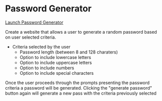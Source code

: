 # Password Generator

[Launch Password Generator](https://pwiernasz.github.io/password-generator/)

Create a website that allows a user to generate a random password based on user selected criteria. 

 - Criteria selected by the user
    - Password length (between 8 and 128 charaters)
    - Option to include lowercase letters
    - Option to include uppercase letters
    - Option to include numbers
    - Option to include special characters

Once the user proceeds through the prompts presenting the password criteria a password will be generated. Clicking the "generate password" button again will generate a new pass with the criteria previously selected

